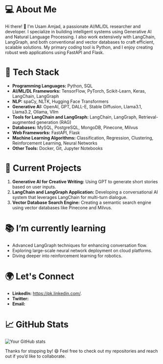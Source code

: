 # 💻 About Me
Hi there! 👋 I'm Usam Amjad, a passionate AI/ML/DL researcher and developer. I specialize in building intelligent systems using Generative AI and Natural Language Processing. I also work extensively with LangChain, LangGraph, and both conventional and vector databases to craft efficient, scalable solutions. My primary coding tool is Python, and I enjoy creating robust web applications using FastAPI and Flask.

# 🔧 Tech Stack
- **Programming Languages:** Python, SQL
- **AI/ML/DL Frameworks:** TensorFlow, PyTorch, Scikit-Learn, Keras, LangChain, LangGraph
- **NLP:** spaCy, NLTK, Hugging Face Transformers
- **Generative AI:** OpenAI, GPT, DALL-E, Stable Diffusion, Llama3.1, Llama3.2, Ollama, Vllm
- **Tools for LangChain and LangGraph:** LangChain, LangGraph, Retrieval-augmented generation (RAG)
- **Databases:** MySQL, PostgreSQL, MongoDB, Pinecone, Milvus
- **Web Frameworks:** FastAPI, Flask
- **Machine Learning Algorithms:** Classification, Regression, Clustering, Reinforcement Learning, Neural Networks
- **Other Tools:** Docker, Git, Jupyter Notebooks

# 🚀 Current Projects
1. **Generative AI for Creative Writing:** Using GPT to generate short stories based on user inputs.
2. **LangChain and LangGraph Application:** Developing a conversational AI system that leverages LangChain for multi-turn dialogue.
3. **Vector Database Search Engine:** Creating a semantic search engine using vector databases like Pinecone and Milvus.

# 📚 I’m currently learning
- Advanced LangGraph techniques for enhancing conversation flow.
- Exploring large-scale neural network deployment on cloud platforms.
- Diving deeper into reinforcement learning for robotics.

# 🌍 Let's Connect
- **LinkedIn:** https://pk.linkedin.com/.
- **Twitter:** 
- **Email:** 

# 📈 GitHub Stats
![Your GitHub stats](https://github-readme-stats.vercel.app/api?username=yourusername&show_icons=true&theme=radical)

Thanks for stopping by! 😄 Feel free to check out my repositories and reach out if you’d like to collaborate.

